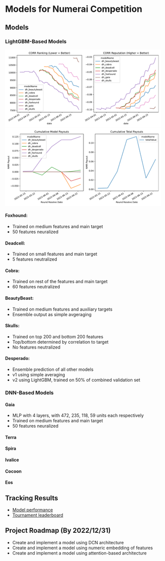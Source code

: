 # Models for Numerai Competition

## Models
### **LightGBM-Based Models**

<img width="706" alt="image" src="https://raw.githubusercontent.com/hiydavid/numerai-models/main/plots/CorrRankPlots.pdf">
<img width="706" alt="image" src="https://raw.githubusercontent.com/hiydavid/numerai-models/main/plots/PayoutPlots.pdf">

#### Foxhound: 
* Trained on medium features and main target
* 50 features neuralized

#### Deadcell: 
* Trained on small features and main target
* 5 features neutralized

#### Cobra: 
* Trained on rest of the features and main target
* 60 features neutralized

#### BeautyBeast: 
* Trained on medium features and auxiliary targets
* Ensemble output as simple avgeraging

#### Skulls:
* Trained on top 200 and bottom 200 features
* Top/bottom determined by correlation to target
* No features neutralized

#### Desperado: 
* Ensemble prediction of all other models
* v1 using simple averaging
* v2 using LightGBM, trained on 50% of combined validation set

### DNN-Based Models

#### Gaia
* MLP with 4 layers, with 472, 235, 118, 59 units each respectively
* Trained on medium features and main target
* 50 features neuralized

#### Terra 
#### Spira
#### Ivalice
#### Cocoon
#### Eos


## Tracking Results
* [Model performance](https://numer.ai/models)
* [Tournament leaderboard](https://numer.ai/tournament)

## Project Roadmap (By 2022/12/31)
* Create and implement a model using DCN architecture
* Create and implement a model using numeric embedding of features
* Create and implement a model using attention-based architecture
